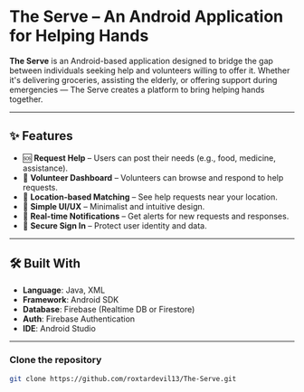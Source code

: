 # The Serve – An Android Application for Helping Hands

**The Serve** is an Android-based application designed to bridge the gap between individuals seeking help and volunteers willing to offer it. Whether it's delivering groceries, assisting the elderly, or offering support during emergencies — The Serve creates a platform to bring helping hands together.

---

## ✨ Features

- 🆘 **Request Help** – Users can post their needs (e.g., food, medicine, assistance).
- 🤝 **Volunteer Dashboard** – Volunteers can browse and respond to help requests.
- 📍 **Location-based Matching** – See help requests near your location.
- 📲 **Simple UI/UX** – Minimalist and intuitive design.
- 🔔 **Real-time Notifications** – Get alerts for new requests and responses.
- 🔐 **Secure Sign In** – Protect user identity and data.


---

## 🛠 Built With

- **Language**: Java, XML  
- **Framework**: Android SDK  
- **Database**: Firebase (Realtime DB or Firestore)
- **Auth**: Firebase Authentication 
- **IDE**: Android Studio

---


###  Clone the repository
```bash
git clone https://github.com/roxtardevil13/The-Serve.git
